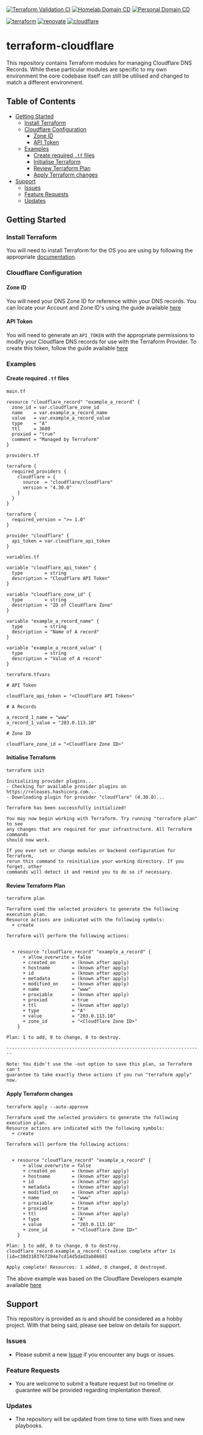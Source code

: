 [![Terraform Validation CI](https://github.com/data-tangles/terraform-cloudflare/actions/workflows/validation.yml/badge.svg)](https://github.com/data-tangles/terraform-cloudflare/actions/workflows/validation.yml)
[![Homelab Domain CD](https://github.com/data-tangles/terraform-cloudflare/actions/workflows/homelab.yml/badge.svg)](https://github.com/data-tangles/terraform-cloudflare/actions/workflows/homelab.yml)
[![Personal Domain CD](https://github.com/data-tangles/terraform-cloudflare/actions/workflows/personal.yml/badge.svg)](https://github.com/data-tangles/terraform-cloudflare/actions/workflows/personal.yml)

[![terraform](https://img.shields.io/badge/Terraform-purple?style=for-the-badge&logo=terraform)](https://www.terraform.io/)
[![renovate](https://img.shields.io/badge/renovate-enabled-brightgreen?style=for-the-badge&logo=renovatebot)](https://github.com/renovatebot/renovate)
[![cloudflare](https://img.shields.io/badge/cloudflare-yellow?style=for-the-badge&logo=cloudflare)]([https://github.com/renovatebot/renovate](https://www.cloudflare.com))

# terraform-cloudflare

This repository contains Terraform modules for managing Cloudflare DNS Records. While these particular modules are specific to my own environment the core codebase itself can still be utilised and changed to match a different environment. 

## Table of Contents

- [Getting Started](#getting-started)
  - [Install Terraform](#install-terraform)
  - [Cloudflare Configuration](#cloudflare-configuration)
    - [Zone ID](#zone-id)
    - [API Token](#api-token)
  - [Examples](#examples)
    - [Create required `.tf` files](#create-required-tf-files)
    - [Initialise Terraform](#initialise-terraform)
    - [Review Terraform Plan](#review-terraform-plan)
    - [Apply Terraform changes](#apply-terraform-changes)
- [Support](#support)
  - [Issues](#issues)
  - [Feature Requests](#feature-requests)
  - [Updates](#updates)  

## Getting Started

### Install Terraform

You will need to install Terraform for the OS you are using by following the appropriate [documentation](https://developer.hashicorp.com/terraform/tutorials/aws-get-started/install-cli).

### Cloudflare Configuration

#### Zone ID

You will need your DNS Zone ID for reference within your DNS records. You can locate your Account and Zone ID's using the guide available [here](https://developers.cloudflare.com/fundamentals/setup/find-account-and-zone-ids/)

#### API Token

You will need to generate an `API_TOKEN` with the appropriate permissions to modify your Cloudflare DNS records for use with the Terraform Provider. To create this token, follow the guide available [here](https://developers.cloudflare.com/fundamentals/api/get-started/create-token/)

### Examples

#### Create required `.tf` files

`main.tf`

```
resource "cloudflare_record" "example_a_record" {
  zone_id = var.cloudflare_zone_id
  name    = var.example_a_record_name
  value   = var.example_a_record_value
  type    = "A"
  ttl     = 3600
  proxied = "true"
  comment = "Managed by Terraform"
}
```

`providers.tf`

```
terraform {
  required_providers {
    cloudflare = {
      source  = "cloudflare/cloudflare"
      version = "4.30.0"
    }
  }
}

terraform {
  required_version = ">= 1.0"
}

provider "cloudflare" {
  api_token = var.cloudflare_api_token
}
```

`variables.tf`

```
variable "cloudflare_api_token" {
  type        = string
  description = "Cloudflare API Token"
}

variable "cloudflare_zone_id" {
  type        = string
  description = "ID of Cloudflare Zone"
}

variable "example_a_record_name" {
  type        = string
  description = "Name of A record"
}

variable "example_a_record_value" {
  type        = string
  description = "Value of A record"
}
```

`terraform.tfvars`

```
# API Token

cloudflare_api_token = "<Cloudflare API Token>"

# A Records

a_record_1_name = "www"
a_record_1_value = "203.0.113.10"

# Zone ID

cloudflare_zone_id = "<Cloudflare Zone ID>"
```

#### Initialise Terraform

```
terraform init

Initializing provider plugins...
- Checking for available provider plugins on https://releases.hashicorp.com...
- Downloading plugin for provider "cloudflare" (4.30.0)...

Terraform has been successfully initialized!

You may now begin working with Terraform. Try running "terraform plan" to see
any changes that are required for your infrastructure. All Terraform commands
should now work.

If you ever set or change modules or backend configuration for Terraform,
rerun this command to reinitialize your working directory. If you forget, other
commands will detect it and remind you to do so if necessary.
```

#### Review Terraform Plan

```
terraform plan

Terraform used the selected providers to generate the following execution plan.
Resource actions are indicated with the following symbols:
  + create

Terraform will perform the following actions:


  + resource "cloudflare_record" "example_a_record" {
      + allow_overwrite = false
      + created_on      = (known after apply)
      + hostname        = (known after apply)
      + id              = (known after apply)
      + metadata        = (known after apply)
      + modified_on     = (known after apply)
      + name            = "www"
      + proxiable       = (known after apply)
      + proxied         = true
      + ttl             = (known after apply)
      + type            = "A"
      + value           = "203.0.113.10"
      + zone_id         = "<Cloudflare Zone ID>"
    }

Plan: 1 to add, 0 to change, 0 to destroy.

------------------------------------------------------------------------

Note: You didn't use the -out option to save this plan, so Terraform can't
guarantee to take exactly these actions if you run "terraform apply" now.
```

#### Apply Terraform changes

```
terraform apply --auto-approve

Terraform used the selected providers to generate the following execution plan.
Resource actions are indicated with the following symbols:
  + create

Terraform will perform the following actions:


  + resource "cloudflare_record" "example_a_record" {
      + allow_overwrite = false
      + created_on      = (known after apply)
      + hostname        = (known after apply)
      + id              = (known after apply)
      + metadata        = (known after apply)
      + modified_on     = (known after apply)
      + name            = "www"
      + proxiable       = (known after apply)
      + proxied         = true
      + ttl             = (known after apply)
      + type            = "A"
      + value           = "203.0.113.10"
      + zone_id         = "<Cloudflare Zone ID>"
    }

Plan: 1 to add, 0 to change, 0 to destroy.
cloudflare_record.example_a_record: Creation complete after 1s [id=c38d3103767284e7cd14d5dad3ab8668]

Apply complete! Resources: 1 added, 0 changed, 0 destroyed.
```

The above example was based on the Cloudflare Developers example available [here](https://developers.cloudflare.com/terraform/tutorial/) 

## Support
This repository is provided as is and should be considered as a hobby project. With that being said, please see below on details for support.

### Issues

- Please submit a new [Issue](https://github.com/data-tangles/terraform-cloudflare/issues/new) if you encounter any bugs or issues.

### Feature Requests

- You are welcome to submit a feature request but no timeline or guarantee will be provided regarding implentation thereof.

### Updates

- The repository will be updated from time to time with fixes and new playbooks.
